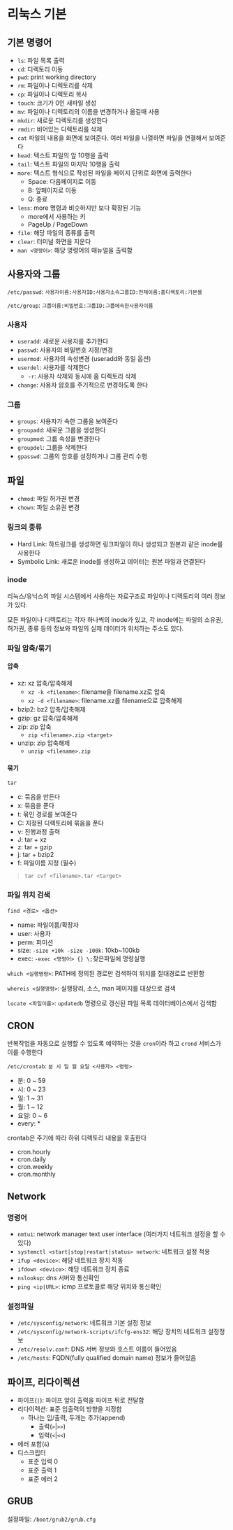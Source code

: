 # 리눅스 기본

## 기본 명령어

- `ls`: 파일 목록 출력
- `cd`: 디렉토리 이동
- `pwd`: print working directory
- `rm`: 파일이나 디렉토리를 삭제
- `cp`: 파일이나 디렉토리 복사
- `touch`: 크기가 0인 새파일 생성
- `mv`: 파일이나 디렉토리의 이름을 변경하거나 옮길때 사용
- `mkdir`: 새로운 디렉토리를 생성한다
- `rmdir`: 비어있는 디렉토리를 삭제
- `cat` 파일의 내용을 화면에 보여준다. 여러 파일을 나열하면 파일을 연결해서 보여준다
- `head`: 텍스트 파일의 앞 10행을 출력
- `tail`: 텍스트 파일의 마지막 10행을 출력
- `more`: 텍스트 형식으로 작성된 파일을 페이지 단위로 화면에 출력한다
  - Space: 다음페이지로 이동
  - B: 앞페이지로 이동
  - Q: 종료
- `less`: more 명령과 비슷하지만 보다 확장된 기능
  - more에서 사용하는 키
  - PageUp / PageDown
- `file`: 해당 파일의 종류를 출력
- `clear`: 터미널 화면을 지운다
- `man <명령어>`: 해당 명령어의 매뉴얼을 출력함

## 사용자와 그룹

`/etc/passwd`: `사용자이름:사용자ID:사용자소속그룹ID:전체이름:홈디렉토리:기본셸`

`/etc/group`: `그룹이름:비밀번호:그룹ID:그룹에속한사용자이름`

### 사용자

- `useradd`: 새로운 사용자를 추가한다
- `passwd`: 사용자의 비밀번호 지정/변경
- `usermod`: 사용자의 속성변경 (useradd와 동일 옵션)
- `userdel`: 사용자를 삭제한다
  - `-r`: 사용자 삭제와 동시에 홈 디렉토리 삭제
- `change`: 사용자 암호를 주기적으로 변경하도록 한다

### 그룹

- `groups`: 사용자가 속한 그룹을 보여준다
- `groupadd`: 새로운 그룹을 생성한다
- `groupmod`: 그룹 속성을 변경한다
- `groupdel`: 그룹을 삭제한다
- `gpasswd`: 그룹의 암호를 설정하거나 그룹 관리 수행

## 파일

- `chmod`: 파일 허가권 변경
- `chown`: 파일 소유권 변경

### 링크의 종류

- Hard Link: 하드링크를 생성하면 링크파일이 하나 생성되고 원본과 같은 inode를 사용한다
- Symbolic Link: 새로운 inode를 생성하고 데이터는 원본 파일과 연결된다

### inode

리눅스/유닉스의 파일 시스템에서 사용하는 자료구조로 파일이나 디렉토리의 여러 정보가 있다.

모든 파일이나 디렉토리는 각자 하나씩의 inode가 있고,
각 inode에는 파일의 소유권, 허가권, 종류 등의 정보와 파일의 실제 데이터가 위치하는 주소도 있다.

### 파일 압축/묶기

#### 압축

- xz: xz 압축/압축해제
  - `xz -k <filename>`: filename을 filename.xz로 압축
  - `xz -d <filename>`: filename.xz를 filename으로 압축해제
- bzip2: bz2 압축/압축해제
- gzip: gz 압축/압축해제
- zip: zip 압축
  - `zip <filename>.zip <target>`
- unzip: zip 압축해제
  - `unzip <filename>.zip`

#### 묶기

`tar`

- c: 묶음을 만든다
- x: 묶음을 푼다
- t: 묶인 경로를 보여준다
- C: 지정된 디렉토리에 묶음을 푼다
- v: 진행과정 출력
- J: tar + xz
- z: tar + gzip
- j: tar + bzip2
- f: 파일이름 지정 (필수)

> `tar cvf <filename>.tar <target>`

### 파일 위치 검색

`find <경로> <옵션>`

- name: 파일이름/확장자
- user: 사용자
- perm: 퍼미션
- size: `-size +10k -size -100k`: 10kb~100kb
- exec: `-exec <명령어> {} \;`찾은파일에 명령실행

`which <실행명령>`: PATH에 정의된 경로만 검색하여 위치를 절대경로로 반환함

`whereis <실행명령>`: 실행팡리, 소스, man 페이지를 대상으로 검색

`locate <파일이름>`: `updatedb` 명령으로 갱신된 파일 목록 데이터베이스에서 검색함

## CRON

반복작업을 자동으로 실행할 수 있도록 예약하는 것을 `cron`이라 하고 `crond` 서비스가 이를 수행한다

`/etc/crontab`: `분 시 일 월 요일 <사용자> <명령>`

- 분: 0 ~ 59
- 시: 0 ~ 23
- 일: 1 ~ 31
- 월: 1 ~ 12
- 요일: 0 ~ 6
- every: *

crontab은 주기에 따라 하위 디렉토리 내용을 호출한다

- cron.hourly
- cron.daily
- cron.weekly
- cron.monthly

## Network

### 명령어

- `nmtui`: network manager text user interface (여러가지 네트워크 설정을 할 수 있다)
- `systemctl <start|stop|restart|status> network`: 네트워크 설정 적용
- `ifup <device>`: 해당 네트워크 장치 작동
- `ifdown <device>`: 해당 네트워크 장치 종료
- `nslookup`: dns 서버와 통신확인
- `ping <ip|URL>`: icmp 프로토콜로 해당 위치와 통신확인

### 설정파일

- `/etc/sysconfig/network`: 네트워크 기본 설정 정보
- `/etc/sysconfig/network-scripts/ifcfg-ens32`: 해당 장치의 네트워크 설정정보
- `/etc/resolv.conf`: DNS 서버 정보와 호스트 이름이 들어있음
- `/etc/hosts`: FQDN(fully qualified domain name) 정보가 들어있음

## 파이프, 리다이렉션

- 파이프(`|`): 파이프 앞의 출력을 파이프 뒤로 전달함
- 리다이렉션: 표준 입출력의 방향을 지정함
  - 하나는 입/출력, 두개는 추가(append)
    - 출력(`>`|`>>`)
    - 입력(`<`|`<<`)
- 에러 포함(`&`)
- 디스크립터
  - 표준 입력 0
  - 표준 출력 1
  - 표준 에러 2

## GRUB

설정파일: `/boot/grub2/grub.cfg`
